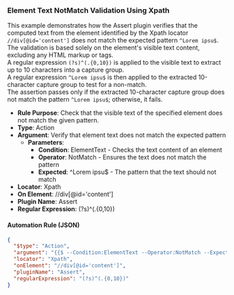 ### Element Text NotMatch Validation Using Xpath

This example demonstrates how the Assert plugin verifies that the computed text from the element identified by the Xpath locator `//div[@id='content']` does not match the expected pattern `^Lorem ipsu$`.  
The validation is based solely on the element's visible text content, excluding any HTML markup or tags.  
A regular expression `(?s)^(.{0,10})` is applied to the visible text to extract up to 10 characters into a capture group.  
A regular expression `^Lorem ipsu$` is then applied to the extracted 10-character capture group to test for a non-match.  
The assertion passes only if the extracted 10-character capture group does not match the pattern `^Lorem ipsu$`; otherwise, it fails.

- **Rule Purpose**: Check that the visible text of the specified element does not match the given pattern.  
- **Type**: Action  
- **Argument**: Verify that element text does not match the expected pattern  
  - **Parameters**:  
    - **Condition**: ElementText - Checks the text content of an element  
    - **Operator**: NotMatch - Ensures the text does not match the pattern  
    - **Expected**: ^Lorem ipsu$ - The pattern that the text should not match  
- **Locator**: Xpath  
- **On Element**: //div[@id='content']  
- **Plugin Name**: Assert  
- **Regular Expression**: (?s)^(.{0,10})

#### Automation Rule (JSON)

```json
{
  "$type": "Action",
  "argument": "{{$ --Condition:ElementText --Operator:NotMatch --Expected:^Lorem ipsu$}}",
  "locator": "Xpath",
  "onElement": "//div[@id='content']",
  "pluginName": "Assert",
  "regularExpression": "(?s)^(.{0,10})"
}
```
